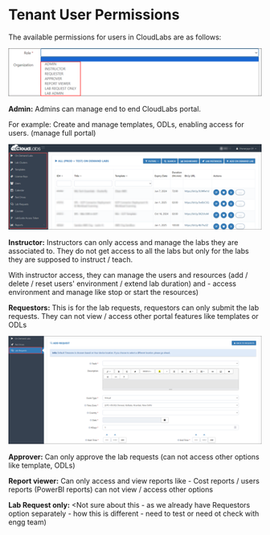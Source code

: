 # Tenant User Permissions  

The available permissions for users in CloudLabs are as follows:

![](./Images/allroles.png)

**Admin:** Admins can manage end to end CloudLabs portal.

For example: Create and manage  templates, ODLs, enabling access for users. (manage full portal)

![](./Images/Admin.png)
 
**Instructor:** Instructors can only access and manage the labs they are associated to. They do not get access to all the labs but only for the labs they are supposed to instruct / teach. 

With instructor access, they can manage the users and resources (add / delete / reset users' environment / extend lab duration) and  - access environment and manage like stop or start the resources)
 
**Requestors:** This is for the lab requests, requestors can only submit the lab requests. They can not view / access other portal features like templates or ODLs

![](./Images/Requestor.png)
 
**Approver:** Can only approve the lab requests (can not access other options like template, ODLs) 
 
**Report viewer:** Can only access and view reports like - Cost reports / users reports (PowerBI reports) can not view / access other options
 
**Lab Request only:** <Not sure about this - as we already have Requestors option separately - how this is different - need to test or need ot check with engg team) 
 
